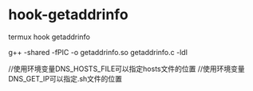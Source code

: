 # hook-getaddrinfo
termux hook getaddrinfo



g++ -shared -fPIC -o getaddrinfo.so getaddrinfo.c -ldl


//使用环境变量DNS_HOSTS_FILE可以指定hosts文件的位置
//使用环境变量DNS_GET_IP可以指定.sh文件的位置
